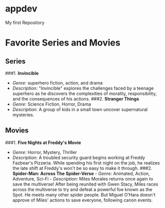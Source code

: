 # appdev
My first Repository
# Favorite Series and Movies
## Series
###1. **Invincible**
   - *Genre:* superhero fiction, action, and drama
   - *Description:* "Invincible" explores the challenges faced by a teenage superhero as he discovers the complexities of morality, responsibility, and the consequences of his actions.
###2. **Stranger Things**
   - *Genre:* Science Fiction, Horror, Drama
   - *Description:* A group of kids in a small town uncover supernatural mysteries.
## Movies
###1. **Five Nights at Freddy's Movie**
   - *Genre:* Horror, Mystery, Thriller
   - *Description:* A troubled security guard begins working at Freddy Fazbear's Pizzeria. While spending his first night on the job, he realizes the late shift at Freddy's won't be so easy to make it through.
 ###2. **Spider-Man: Across The Spider-Verse**
    - *Genre:* Animated, Action, Adventure, Sci-Fi
    - *Description:* Miles Morales returns once again to save the multiverse! After being reunited with Gwen Stacy, Miles races across the multiverse to try and defeat a powerful foe known as the Spot. He meets many other spider people. But Miguel O'Hara doesn't approve of Miles' actions to save everyone, following canon events.


